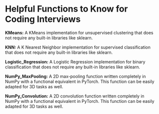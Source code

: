 # Helpful Functions to Know for Coding Interviews

**KMeans:** A KMeans implementation for unsupervised clustering that does not require any built-in libraries like sklearn. 

**KNN:** A K Nearest Neighbor implementation for supervised classification that does not require any built-in libraries like sklearn. 

**Logistic_Regression:** A Logistic Regression implementation for binary classification that does not require any built-in libraries like sklearn.

**NumPy_MaxPooling:** A 2D max-pooling function written completely in NumPy with a functional equivalent in PyTorch. This function can be easily adapted for 3D tasks as well. 

**NumPy_Convolution:** A 2D convolution function written completely in NumPy with a functional equivalent in PyTorch. This function can be easily adapted for 3D tasks as well. 
